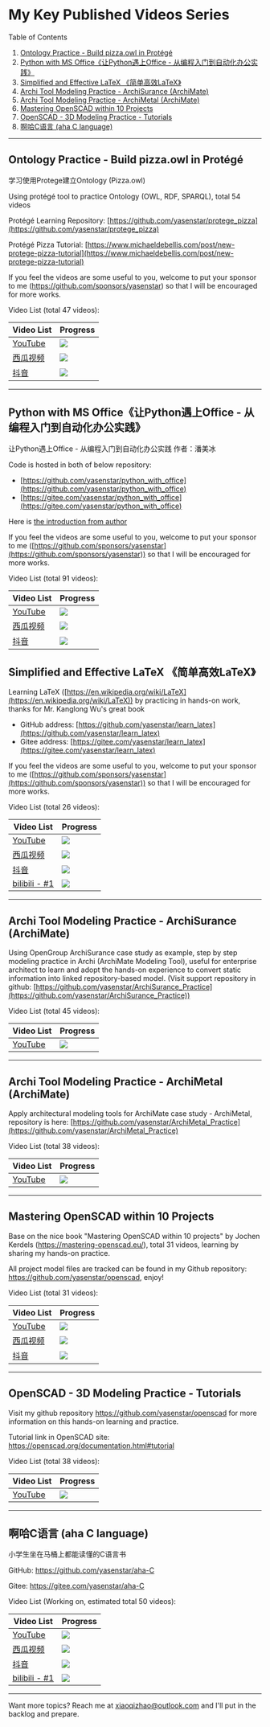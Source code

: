 # My Key Published Videos Series

Table of Contents
1. [Ontology Practice - Build pizza.owl in Protégé](https://yasenstar.github.io/video_published/#ontology-practice---build-pizzaowl-in-prot%C3%A9g%C3%A9-)
2. [Python with MS Office《让Python遇上Office - 从编程入门到自动化办公实践》](https://yasenstar.github.io/video_published/#python-with-ms-office%E8%AE%A9python%E9%81%87%E4%B8%8Aoffice---%E4%BB%8E%E7%BC%96%E7%A8%8B%E5%85%A5%E9%97%A8%E5%88%B0%E8%87%AA%E5%8A%A8%E5%8C%96%E5%8A%9E%E5%85%AC%E5%AE%9E%E8%B7%B5)
3. [Simplified and Effective LaTeX 《简单高效LaTeX》](https://yasenstar.github.io/video_published/#simplified-and-effective-latex-%E7%AE%80%E5%8D%95%E9%AB%98%E6%95%88latex)
4. [Archi Tool Modeling Practice - ArchiSurance (ArchiMate)](https://yasenstar.github.io/video_published/#archi-tool-modeling-practice---archisurance-archimate)
5. [Archi Tool Modeling Practice - ArchiMetal (ArchiMate)](https://yasenstar.github.io/video_published/#archi-tool-modeling-practice---archimetal-archimate)
6. [Mastering OpenSCAD within 10 Projects](https://yasenstar.github.io/video_published/#mastering-openscad-within-10-projects)
7. [OpenSCAD - 3D Modeling Practice - Tutorials](https://yasenstar.github.io/video_published/#openscad---3d-modeling-practice---tutorials)
8. [啊哈C语言 (aha C language)](https://yasenstar.github.io/video_published/#%E5%95%8A%E5%93%88c%E8%AF%AD%E8%A8%80-aha-c-language)

---

## Ontology Practice - Build pizza.owl in Protégé 

学习使用Protege建立Ontology (Pizza.owl)

Using protégé tool to practice Ontology (OWL, RDF, SPARQL), total 54 videos

Protégé Learning Repository: [https://github.com/yasenstar/protege_pizza](https://github.com/yasenstar/protege_pizza)

Protégé Pizza Tutorial: [https://www.michaeldebellis.com/post/new-protege-pizza-tutorial](https://www.michaeldebellis.com/post/new-protege-pizza-tutorial)

If you feel the videos are some useful to you, welcome to put your sponsor to me (https://github.com/sponsors/yasenstar) so that I will be encouraged for more works.

Video List (total 47 videos):

| Video List | Progress |
| --- | --- |
| [YouTube](https://www.youtube.com/playlist?list=PL6DEHvciXKeUx4P32B3hKMK1t6mC8RhsW) | ![](https://geps.dev/progress/100) |
| [西瓜视频](https://www.ixigua.com/7297974941184918043?&&id=7298697973969224232) | ![](https://geps.dev/progress/100) |
| [抖音](https://www.douyin.com/collection/7298169423012038708/1) | ![](https://geps.dev/progress/100) |

---

## Python with MS Office《让Python遇上Office - 从编程入门到自动化办公实践》

让Python遇上Office - 从编程入门到自动化办公实践
作者：潘美冰

Code is hosted in both of below repository:

- [https://github.com/yasenstar/python_with_office](https://github.com/yasenstar/python_with_office)
- [https://gitee.com/yasenstar/python_with_office](https://gitee.com/yasenstar/python_with_office)

Here is [the introduction from author](https://www.bilibili.com/video/BV17w411m7KW/?vd_source=7d95c69e0f1b6118e7aa792800ac8c8d#reply198123997776)

If you feel the videos are some useful to you, welcome to put your sponsor to me ([https://github.com/sponsors/yasenstar](https://github.com/sponsors/yasenstar)) so that I will be encouraged for more works.

Video List (total 91 videos):

| Video List | Progress |
| --- | --- |
| [YouTube](https://www.youtube.com/playlist?list=PL6DEHvciXKeV6tgqhNG9tS9_tWktoocvA) | ![](https://geps.dev/progress/100) |
| [西瓜视频](https://www.ixigua.com/7300628369392353855?&&id=7321733332813906495) | ![](https://geps.dev/progress/76) |
| [抖音](https://www.douyin.com/collection/7300632545580812323/1) | ![](https://geps.dev/progress/76) |

## Simplified and Effective LaTeX 《简单高效LaTeX》

Learning LaTeX ([https://en.wikipedia.org/wiki/LaTeX](https://en.wikipedia.org/wiki/LaTeX)) by practicing in hands-on work, thanks for Mr. Kanglong Wu's great book

- GitHub address: [https://github.com/yasenstar/learn_latex](https://github.com/yasenstar/learn_latex)
- Gitee address: [https://gitee.com/yasenstar/learn_latex](https://gitee.com/yasenstar/learn_latex)

If you feel the videos are some useful to you, welcome to put your sponsor to me ([https://github.com/sponsors/yasenstar](https://github.com/sponsors/yasenstar)) so that I will be encouraged for more works.

Video List (total 26 videos):

| Video List | Progress |
| --- | --- |
| [YouTube](https://www.youtube.com/playlist?list=PL6DEHvciXKeVW_Ipyogb1Ydpvk_9E6Twc) | ![](https://geps.dev/progress/100) |
| [西瓜视频](https://www.ixigua.com/7298100920137548288?&&id=7308906648549261834) | ![](https://geps.dev/progress/100) |
| [抖音](https://www.douyin.com/collection/7302186079967250441/1) | ![](https://geps.dev/progress/100) |
| [bilibili - #1](https://www.bilibili.com/video/BV1pj411Y7PF/) | ![](https://geps.dev/progress/100) |

---

## Archi Tool Modeling Practice - ArchiSurance (ArchiMate)

Using OpenGroup ArchiSurance case study as example, step by step modeling practice in Archi (ArchiMate Modeling Tool), useful for enterprise architect to learn and adopt the hands-on experience to convert static information into linked repository-based model. (Visit support repository in github: [https://github.com/yasenstar/ArchiSurance_Practice](https://github.com/yasenstar/ArchiSurance_Practice))

Video List (total 45 videos):

| Video List | Progress |
| --- | --- |
| [YouTube](https://www.youtube.com/playlist?list=PL6DEHvciXKeXj1IlGBRB0KMaSv5Xt38uk) | ![](https://geps.dev/progress/100) |

---

## Archi Tool Modeling Practice - ArchiMetal (ArchiMate)

Apply architectural modeling tools for ArchiMate case study - ArchiMetal, repository is here: [https://github.com/yasenstar/ArchiMetal_Practice](https://github.com/yasenstar/ArchiMetal_Practice)

Video List (total 38 videos):

| Video List | Progress |
| --- | --- |
| [YouTube](https://www.youtube.com/playlist?list=PL6DEHvciXKeU6STbudArH_S1t74sa2hkt) | ![](https://geps.dev/progress/100) |

---

## Mastering OpenSCAD within 10 Projects

Base on the nice book "Mastering OpenSCAD within 10 projects" by Jochen Kerdels (https://mastering-openscad.eu/), total 31 videos, learning by sharing my hands-on practice.

All project model files are tracked can be found in my Github repository: https://github.com/yasenstar/openscad, enjoy!

Video List (total 31 videos):

| Video List | Progress |
| --- | --- |
| [YouTube](https://www.youtube.com/playlist?list=PL6DEHvciXKeW_08V5guF_LIaxTOnx5b-s) | ![](https://geps.dev/progress/100) |
| [西瓜视频](https://www.ixigua.com/7298533711610380850?&&id=7314474747650441769) | ![](https://geps.dev/progress/100) |
| [抖音](https://www.douyin.com/collection/7300953123135162378/1) | ![](https://geps.dev/progress/100) |

---

## OpenSCAD - 3D Modeling Practice - Tutorials

Visit my github repository https://github.com/yasenstar/openscad for more information on this hands-on learning and practice.

Tutorial link in OpenSCAD site: https://openscad.org/documentation.html#tutorial

Video List (total 38 videos):

| Video List | Progress |
| --- | --- |
| [YouTube](https://www.youtube.com/playlist?list=PL6DEHvciXKeUwcYw7k4wKWhW1cbE_omAg) | ![](https://geps.dev/progress/100) |

---

## 啊哈C语言 (aha C language)

小学生坐在马桶上都能读懂的C语言书

GitHub: https://github.com/yasenstar/aha-C 

Gitee: https://gitee.com/yasenstar/aha-C

Video List (Working on, estimated total 50 videos):

| Video List | Progress |
| --- | --- |
| [YouTube](https://www.youtube.com/playlist?list=PL6DEHvciXKeVzQIMSwYjtMO3v8HmU9OOZ) | ![](https://geps.dev/progress/36) |
| [西瓜视频](https://www.ixigua.com/7318561329411949071?&&id=7319143671516168713) | ![](https://geps.dev/progress/12) |
| [抖音](https://www.douyin.com/collection/7318783352662657060/1) | ![](https://geps.dev/progress/12) |
| [bilibili - #1](https://www.bilibili.com/video/BV1HQ4y177Fz/) | ![](https://geps.dev/progress/6) |

---

Want more topics? Reach me at <xiaoqizhao@outlook.com> and I'll put in the backlog and prepare.